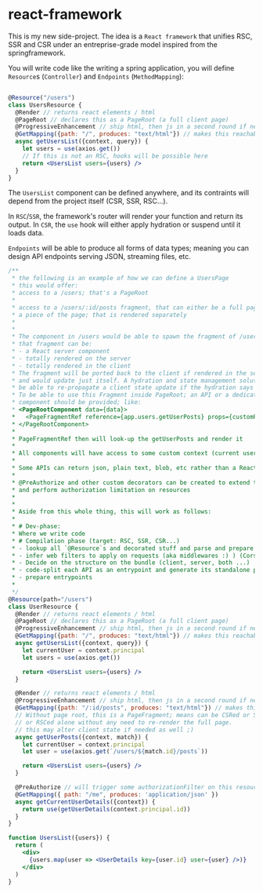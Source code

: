 # react-framework


This is my new side-project. The idea is a `React framework` that unifies RSC, SSR and CSR under an entreprise-grade model inspired from the springframework.

You will write code like the writing a spring application, you will define `Resource`s (`Controller`) and `Endpoints` (`MethodMapping`):


```jsx

@Resource("/users")
class UsersResource {
  @Render // returns react elements / html
  @PageRoot // declares this as a PageRoot (a full client page)
  @ProgressiveEnhancement // ship html, then js in a second round if needed
  @GetMapping({path: "/", produces: "text/html"}) // makes this reachable via /users/
  async getUsersList({context, query}) {
    let users = use(axios.get())
    // If this is not an RSC, hooks will be possible here
    return <UsersList users={users} />
  }
}

```

The `UsersList` component can be defined anywhere, and its contraints will depend from the project itself (CSR, SSR, RSC...).

In `RSC`/`SSR`, the framework's router will render your function and return its output.
In `CSR`, the `use` hook will either apply hydration or suspend until it loads data.

`Endpoints` will be able to produce all forms of data types; meaning you can design API endpoints serving JSON, streaming files, etc.

```jsx
/**
 * the following is an example of how we can define a UsersPage
 * this would offer:
 * access to a /users; that's a PageRoot
 *
 * access to a /users/:id/posts fragment, that can either be a full page or
 * a piece of the page; that is rendered separately
 *
 *
 * The component in /users would be able to spawn the fragment of /users/:id/posts if needed
 * that fragment can be:
 * - a React server component
 * - totally rendered on the server
 * - totally rendered in the client
 * The fragment will be ported back to the client if rendered in the server
 * and would update just itself. A hydration and state management solution could
 * be able to re-propagate a client state update if the hydration says so.
 * To be able to use this Fragment inside PageRoot; an API or a dedicated
 * component should be provided; like:
 * <PageRootComponent data={data}>
 *   <PageFragmentRef reference={app.users.getUserPosts} props={customProps} />
 * </PageRootComponent>
 *
 * PageFragmentRef then will look-up the getUserPosts and render it
 *
 * All components will have access to some custom context (current user...)
 *
 * Some APIs can return json, plain text, blob, etc rather than a ReactNode
 *
 * @PreAuthorize and other custom decorators can be created to extend the WebFilters API
 * and perform authorization limitation on resources
 *
 *
 * Aside from this whole thing, this will work as follows:
 *
 * # Dev-phase:
 * Where we write code
 * # Compilation phase (target: RSC, SSR, CSR...)
 * - lookup all `@Resource`s and decorated stuff and parse and prepare decorators behavior
 * - infer web filters to apply on requests (aka middlewares :) ) (CorsFilter, SecurityFilter, JwtFilter, FeatureFlagsFilter...)
 * - Decide on the structure on the bundle (client, server, both ...)
 * - code-split each API as an entrypoint and generate its standalone package
 * - prepare entrypoints
 *
 */
@Resource(path="/users")
class UserResource {
  @Render // returns react elements / html
  @PageRoot // declares this as a PageRoot (a full client page)
  @ProgressiveEnhancement // ship html, then js in a second round if needed
  @GetMapping({path: "/", produces: "text/html"}) // makes this reachable via /users/
  async getUsersList({context, query}) {
    let currentUser = context.principal
    let users = use(axios.get())

    return <UsersList users={users} />
  }

  @Render // returns react elements / html
  @ProgressiveEnhancement // ship html, then js in a second round if needed
  @GetMapping({path: "/:id/posts", produces: "text/html"}) // makes this reachable via /users/14/posts
  // Without page root, this is a PageFragment; means can be CSRed or SSRed
  // or RSCed alone without any need to re-render the full page.
  // this may alter client state if needed as well ;)
  async getUserPosts({context, match}) {
    let currentUser = context.principal
    let user = use(axios.get(`/users/${match.id}/posts`))

    return <UsersList users={users} />
  }

  @PreAuthorize // will trigger some authorizationFilter on this resource
  @GetMapping({ path: "/me", produces: 'application/json' })
  async getCurrentUserDetails({context}) {
    return use(getUserDetails(context.principal.id))
  }
}

function UsersList({users}) {
  return (
    <div>
      {users.map(user => <UserDetails key={user.id} user={user} />)}
    </div>
  )
}
```
